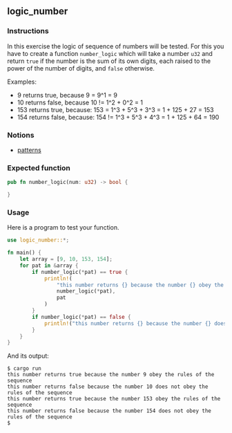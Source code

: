 ## logic_number

### Instructions

In this exercise the logic of sequence of numbers will be tested.
For this you have to create a function `number_logic` which will take a number `u32` and return `true` if the number is the sum of its own digits, each raised to the power of the number of digits, and `false` otherwise.

Examples:

- 9 returns true, because 9 = 9^1 = 9
- 10 returns false, because 10 != 1^2 + 0^2 = 1
- 153 returns true, because: 153 = 1^3 + 5^3 + 3^3 = 1 + 125 + 27 = 153
- 154 returns false, because: 154 != 1^3 + 5^3 + 4^3 = 1 + 125 + 64 = 190

### Notions

- [patterns](https://doc.rust-lang.org/book/ch18-00-patterns.html)

### Expected function

```rust
pub fn number_logic(num: u32) -> bool {

}
```

### Usage

Here is a program to test your function.

```rust
use logic_number::*;

fn main() {
    let array = [9, 10, 153, 154];
    for pat in &array {
        if number_logic(*pat) == true {
            println!(
                "this number returns {} because the number {} obey the rules of the sequence",
                number_logic(*pat),
                pat
            )
        }
        if number_logic(*pat) == false {
            println!("this number returns {} because the number {} does not obey the rules of the sequence", number_logic(*pat),pat )
        }
    }
}
```

And its output:

```console
$ cargo run
this number returns true because the number 9 obey the rules of the sequence
this number returns false because the number 10 does not obey the rules of the sequence
this number returns true because the number 153 obey the rules of the sequence
this number returns false because the number 154 does not obey the rules of the sequence
$
```
